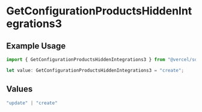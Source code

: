 # GetConfigurationProductsHiddenIntegrations3

## Example Usage

```typescript
import { GetConfigurationProductsHiddenIntegrations3 } from "@vercel/sdk/models/getconfigurationproductsop.js";

let value: GetConfigurationProductsHiddenIntegrations3 = "create";
```

## Values

```typescript
"update" | "create"
```